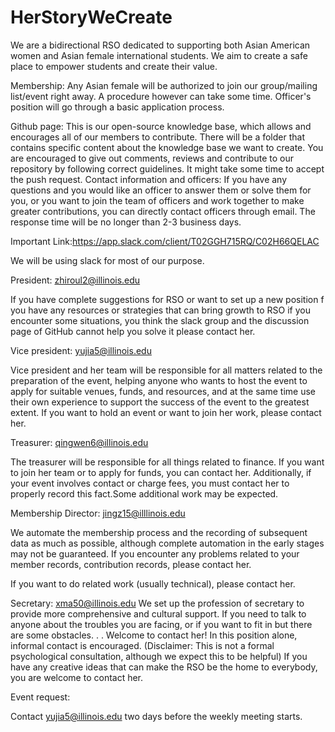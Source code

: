 # HerStoryWeCreate
We are a bidirectional RSO dedicated to supporting both Asian American women and Asian female international students. We aim to create a safe place to empower students and create their value.

Membership: Any Asian female will be authorized to join our group/mailing list/event right away. A procedure however can take some time. Officer's position will go through a basic application process.

Github page:
This is our open-source knowledge base, which allows and encourages all of our members to contribute. There will be a folder that contains specific content about the knowledge base we want to create. You are encouraged to give out comments, reviews and contribute to our repository by following correct guidelines.
It might take some time to accept the push request.
Contact information and officers: If you have any questions and you would like an officer to answer them or solve them for you, or you want to join the team of officers and work together to make greater contributions, you can directly contact officers through email. The response time will be no longer than 2-3 business days.

Important Link:https://app.slack.com/client/T02GGH715RQ/C02H66QELAC

We will be using slack for most of our purpose.

President: zhiroul2@illinois.edu

If you have complete suggestions for RSO or want to set up a new position
f you have any resources or strategies that can bring growth to RSO
if you encounter some situations, you think the slack group and the discussion page of GitHub cannot  help you solve it
 please contact her.
 
 
Vice president: yujia5@illinois.edu

Vice president and her team will be responsible for all matters related to the preparation of the event, helping anyone who wants to host the event to apply for suitable venues, funds, and resources, and at the same time use their own experience to support the success of the event to the greatest extent.
If you want to hold an event or want to join her work, please contact her.


Treasurer: qingwen6@illinois.edu

The treasurer will be responsible for all things related to finance.
If you want to join her team or to apply for funds, you can contact her. Additionally, if your event involves contact or charge fees, you must contact her to properly record this fact.Some additional work may be expected.


Membership Director: jingz15@illlinois.edu

We automate the membership process and the recording of subsequent data as much as possible, although complete automation in the early stages may not be guaranteed. If you encounter any problems related to your member records, contribution records, please contact her.

If you want to do related work (usually technical), please contact her.


Secretary: xma50@illinois.edu
We set up the profession of secretary to provide more comprehensive and cultural support.
If you need to talk to anyone about the troubles you are facing, or if you want to fit in but there are some obstacles. . . Welcome to contact her! In this position alone, informal contact is encouraged. (Disclaimer: This is not a formal psychological consultation, although we expect this to be helpful)
If you have any creative ideas that can make the RSO be the home to everybody, you are welcome to contact her.


Event request:

Contact  yujia5@illinois.edu two days before the weekly meeting starts.


